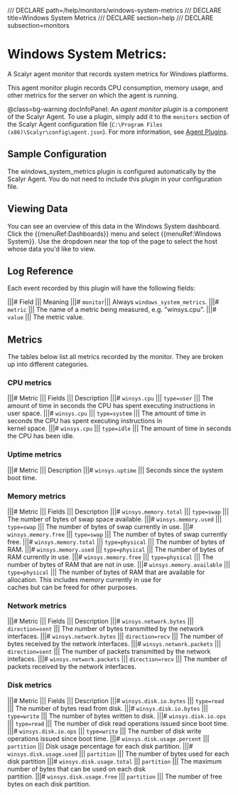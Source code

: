 /// DECLARE path=/help/monitors/windows-system-metrics
/// DECLARE title=Windows System Metrics
/// DECLARE section=help
/// DECLARE subsection=monitors

# Windows System Metrics:

A Scalyr agent monitor that records system metrics for Windows platforms.

This agent monitor plugin records CPU consumption, memory usage, and other metrics for the server on which
the agent is running.

@class=bg-warning docInfoPanel: An *agent monitor plugin* is a component of the Scalyr Agent. To use a plugin,
simply add it to the ``monitors`` section of the Scalyr Agent configuration file
(``C:\Program Files (x86)\Scalyr\config\agent.json``).
For more information, see [Agent Plugins](/help/scalyr-agent#plugins).


## Sample Configuration

The windows_system_metrics plugin is configured automatically by the Scalyr Agent. You do not need to include
this plugin in your configuration file.


## Viewing Data

You can see an overview of this data in the Windows System dashboard. Click the {{menuRef:Dashboards}} menu and select
{{menuRef:Windows System}}. Use the dropdown near the top of the page to select the host whose data you'd like to view.


## Log Reference

Each event recorded by this plugin will have the following fields:

|||# Field      ||| Meaning
|||# ``monitor``||| Always ``windows_system_metrics``.
|||# ``metric`` ||| The name of a metric being measured, e.g. "winsys.cpu".
|||# ``value``  ||| The metric value.

## Metrics

The tables below list all metrics recorded by the monitor.  They are broken up into different categories.

### CPU metrics
|||# Metric         ||| Fields          ||| Description
|||# ``winsys.cpu`` ||| ``type=user``   ||| The amount of time in seconds the CPU has spent executing instructions in \
                                            user space.
|||# ``winsys.cpu`` ||| ``type=system`` ||| The amount of time in seconds the CPU has spent executing instructions in \
                                            kernel space.
|||# ``winsys.cpu`` ||| ``type=idle``   ||| The amount of time in seconds the CPU has been idle.

### Uptime metrics
|||# Metric            ||| Description
|||# ``winsys.uptime`` ||| Seconds since the system boot time.

### Memory metrics
|||# Metric                      ||| Fields            ||| Description
|||# ``winsys.memory.total``     ||| ``type=swap``     ||| The number of bytes of swap space available.
|||# ``winsys.memory.used``      ||| ``type=swap``     ||| The number of bytes of swap currently in use.
|||# ``winsys.memory.free``      ||| ``type=swap``     ||| The number of bytes of swap currently free.
|||# ``winsys.memory.total``     ||| ``type=physical`` ||| The number of bytes of RAM.
|||# ``winsys.memory.used``      ||| ``type=physical`` ||| The number of bytes of RAM currently in use.
|||# ``winsys.memory.free``      ||| ``type=physical`` ||| The number of bytes of RAM that are not in use.
|||# ``winsys.memory.available`` ||| ``type=physical`` ||| The number of bytes of RAM that are available for \
                                                           allocation.  This includes memory currently in use for \
                                                           caches but can be freed for other purposes.

### Network metrics
|||# Metric                     ||| Fields             ||| Description
|||# ``winsys.network.bytes``   ||| ``direction=sent`` ||| The number of bytes transmitted by the network interfaces.
|||# ``winsys.network.bytes``   ||| ``direction=recv`` ||| The number of bytes received by the network interfaces.
|||# ``winsys.network.packets`` ||| ``direction=sent`` ||| The number of packets transmitted by the network intefaces.
|||# ``winsys.network.packets`` ||| ``direction=recv`` ||| The number of packets received by the network interfaces.

### Disk metrics
|||# Metric                        ||| Fields         ||| Description
|||# ``winsys.disk.io.bytes``      ||| ``type=read``  ||| The number of bytes read from disk.
|||# ``winsys.disk.io.bytes``      ||| ``type=write`` ||| The number of bytes written to disk.
|||# ``winsys.disk.io.ops``        ||| ``type=read``  ||| The number of disk read operations issued since boot time.
|||# ``winsys.disk.io.ops``        ||| ``type=write`` ||| The number of disk write operations issued since boot time.
|||# ``winsys.disk.usage.percent`` ||| ``partition``  ||| Disk usage percentage for each disk partition.
|||# ``winsys.disk.usage.used``    ||| ``partition``  ||| The number of bytes used for each disk partition
|||# ``winsys.disk.usage.total``   ||| ``partition``  ||| The maximum number of bytes that can be used on each disk \
                                                          partition.
|||# ``winsys.disk.usage.free``    ||| ``partition``  ||| The number of free bytes on each disk partition.
